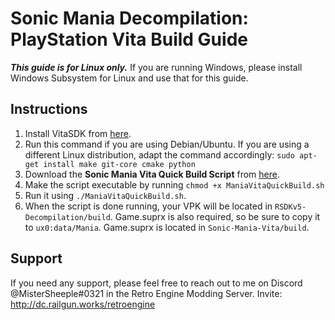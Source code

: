 # Sonic Mania Decompilation: PlayStation Vita Build Guide

***This guide is for Linux only.*** If you are running Windows, please install Windows Subsystem for Linux and use that for this guide.

## Instructions

1. Install VitaSDK from [here](https://vitasdk.org/).
2. Run this command if you are using Debian/Ubuntu. If you are using a different Linux distribution, adapt the command accordingly: `sudo apt-get install make git-core cmake python`
3. Download the **Sonic Mania Vita Quick Build Script** from [here](https://github.com/MisterSheeple/Sonic-Mania-Vita-Build-Guide/raw/main/ManiaVitaQuickBuild.sh).
4. Make the script executable by running `chmod +x ManiaVitaQuickBuild.sh`
5. Run it using `./ManiaVitaQuickBuild.sh`.
6. When the script is done running, your VPK will be located in `RSDKv5-Decompilation/build`. Game.suprx is also required, so be sure to copy it to `ux0:data/Mania`. Game.suprx is located in `Sonic-Mania-Vita/build`.

## Support

If you need any support, please feel free to reach out to me on Discord @MisterSheeple#0321 in the Retro Engine Modding Server. Invite: http://dc.railgun.works/retroengine
